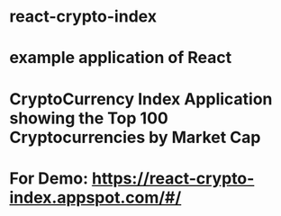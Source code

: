 # react-crypto-index

# example application of React

# CryptoCurrency Index Application showing the Top 100 Cryptocurrencies by Market Cap

# For Demo: https://react-crypto-index.appspot.com/#/
